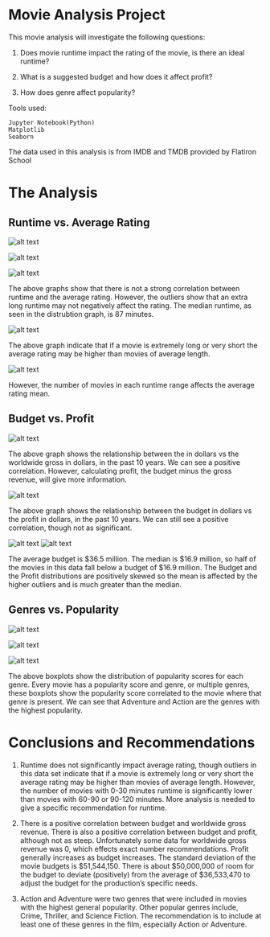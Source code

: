 # Movie Analysis Project

This movie analysis will investigate the following questions:

1. Does movie runtime impact the rating of the movie, is there an ideal runtime?

2. What is a suggested budget and how does it affect profit?

3. How does genre affect popularity?

Tools used:
    
    Jupyter Notebook(Python)
    Matplotlib
    Seaborn

The data used in this analysis is from IMDB and TMDB provided by Flatiron School

# The Analysis
## Runtime vs. Average Rating 

![alt text](/Images/Runtime%20vs%20Rating.png 'With Outliers')




![alt text](/Images/Runtime%20VS%20Rating%20no%20outliers.png "Without Outliers")

![alt text](/Images/Runtime%20minutes%20distribution.png)

The above graphs show that there is not a strong correlation between runtime and the average rating. However, the outliers show that an extra long runtime may not negatively affect the rating. The median runtime, as seen in the distrubtion graph, is 87 minutes. 

![alt text](Images/average%20rating%20mean%20vs%20runtime%20minutes%20ranges.png)

The above graph indicate that if a movie is extremely long or very short the average rating may be higher than movies of average length.

![alt text](/Images/Number%20of%20Movies%20vs%20Runtime%20Minutes%20Ranges.png)

 However, the number of movies in each runtime range affects the average rating mean.

## Budget vs. Profit

![alt text](Images/Production%20Budget%20vs%20Worldwide%20Gross%20regplot.png)

The above graph shows the relationship between the in dollars vs the worldwide gross in dollars, in the past 10 years. We can see a positive correlation. However, calculating profit, the budget minus the gross revenue, will give more information.

![alt text](Images/Production%20Budget%20vs%20Profit%20regplot.png)

The above graph shows the relationship between the budget in dollars vs the profit in dollars, in the past 10 years. We can still see a positive correlation, though not as significant. 

![alt text](Images/Budget%20distribution.png)
![alt text](Images/Profit%20distribution.png)

The average budget is $36.5 million. The median is $16.9 million, so half of the movies in this data fall below a budget of $16.9 million.
The Budget and the Profit distributions are positively skewed so the mean is affected by the higher outliers and is much greater than the median.

## Genres vs. Popularity 


![alt text](Images/Genres%201%20-6.png)
                    
![alt text](Images/Genres%207-12.png)
                    
![alt text](Images/Genres%2013-19.png)

The above boxplots show the distribution of popularity scores for each genre. Every movie has a popularity score and genre, or multiple genres, these boxplots show the popularity score correlated to the movie where that genre is present. We can see that Adventure and Action are the genres with the highest popularity.

# Conclusions and Recommendations 
1. Runtime does not significantly impact average rating, though outliers in this data set indicate that if a movie is extremely long or very short the average rating may be higher than movies of average length. However, the number of movies with 0-30 minutes runtime is significantly lower than movies with 60-90 or 90-120 minutes. More analysis is needed to give a specific recommendation for runtime.
2. There is a positive correlation between budget and worldwide gross revenue. There is also a positive correlation between budget and profit, although not as steep. Unfortunately some data for worldwide gross revenue was 0, which effects exact number recommendations. Profit generally increases as budget increases. The standard deviation of the movie budgets is $51,544,150. There is about $50,000,000 of room for the budget to deviate (positively) from the average of $36,533,470 to adjust the budget for the production’s specific needs.

3. Action and Adventure were two genres that were included in movies with the highest general popularity. Other popular genres include, Crime, Thriller, and Science Fiction. The recommendation is to include at least one of these genres in the film, especially Action or Adventure. 
